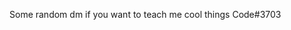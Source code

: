 Some random
dm if you want to teach me cool things
Code#3703
<!---
Codexee/Codexee is a ✨ special ✨ repository because its `README.md` (this file) appears on your GitHub profile.
You can click the Preview link to take a look at your changes.
--->
